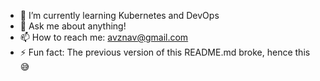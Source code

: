 - 🌱 I’m currently learning Kubernetes and DevOps
- 💬 Ask me about anything!
- 📫 How to reach me: avznav@gmail.com
- ⚡ Fun fact: The previous version of this README.md broke, hence this :sweat_smile:


<!--
**arnav-t/arnav-t** is a ✨ _special_ ✨ repository because its `README.md` (this file) appears on your GitHub profile.

![Arnav's github stats](https://github-readme-stats.vercel.app/api?username=arnav-t&hide=contribs&theme=radical&count_private=true&show_icons=true) [![Top Langs](https://github-readme-stats.vercel.app/api/top-langs/?username=arnav-t&layout=compact&theme=radical&hide=jupyter%20notebook&count_private=true&show_icons=true)](https://github.com/anuraghazra/github-readme-stats)

Here are some ideas to get you started:

- 🔭 I’m currently working on ...
- 🌱 I’m currently learning ...
- 👯 I’m looking to collaborate on ...
- 🤔 I’m looking for help with ...
- 💬 Ask me about ...
- 📫 How to reach me: ...
- 😄 Pronouns: ...
- ⚡ Fun fact: ...
-->
